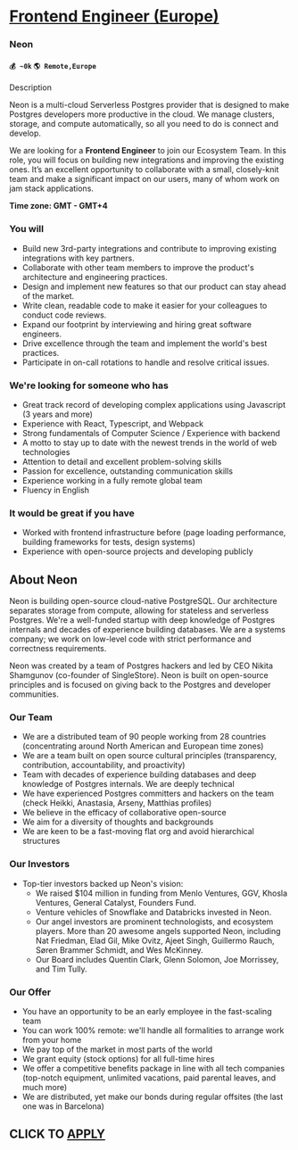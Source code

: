 # [Frontend Engineer (Europe)](https://www.remotewlb.com/apply/frontend-engineer-europe)  
### Neon  
#### `💰 ~0k` `🌎 Remote,Europe`  

Description

Neon is a multi-cloud Serverless Postgres provider that is designed to make Postgres developers more productive in the cloud. We manage clusters, storage, and compute automatically, so all you need to do is connect and develop.

We are looking for a **Frontend Engineer** to join our Ecosystem Team. In this role, you will focus on building new integrations and improving the existing ones. It’s an excellent opportunity to collaborate with a small, closely-knit team and make a significant impact on our users, many of whom work on jam stack applications.

**Time zone: GMT - GMT+4**

### You will

  * Build new 3rd-party integrations and contribute to improving existing integrations with key partners.
  * Collaborate with other team members to improve the product's architecture and engineering practices.
  * Design and implement new features so that our product can stay ahead of the market.
  * Write clean, readable code to make it easier for your colleagues to conduct code reviews.
  * Expand our footprint by interviewing and hiring great software engineers.
  * Drive excellence through the team and implement the world's best practices.
  * Participate in on-call rotations to handle and resolve critical issues.

### We're looking for someone who has

  * Great track record of developing complex applications using Javascript (3 years and more)
  * Experience with React, Typescript, and Webpack
  * Strong fundamentals of Computer Science / Experience with backend
  * A motto to stay up to date with the newest trends in the world of web technologies
  * Attention to detail and excellent problem-solving skills
  * Passion for excellence, outstanding communication skills
  * Experience working in a fully remote global team
  * Fluency in English

### It would be great if you have

  * Worked with frontend infrastructure before (page loading performance, building frameworks for tests, design systems)
  * Experience with open-source projects and developing publicly

## **About Neon**

Neon is building open-source cloud-native PostgreSQL. Our architecture separates storage from compute, allowing for stateless and serverless Postgres. We're a well-funded startup with deep knowledge of Postgres internals and decades of experience building databases. We are a systems company; we work on low-level code with strict performance and correctness requirements.

Neon was created by a team of Postgres hackers and led by CEO Nikita Shamgunov (co-founder of SingleStore). Neon is built on open-source principles and is focused on giving back to the Postgres and developer communities.

### **Our Team**

  * We are a distributed team of 90 people working from 28 countries (concentrating around North American and European time zones)
  * We are a team built on open source cultural principles (transparency, contribution, accountability, and proactivity)
  * Team with decades of experience building databases and deep knowledge of Postgres internals. We are deeply technical
  * We have experienced Postgres committers and hackers on the team (check Heikki, Anastasia, Arseny, Matthias profiles)
  * We believe in the efficacy of collaborative open-source
  * We aim for a diversity of thoughts and backgrounds
  * We are keen to be a fast-moving flat org and avoid hierarchical structures

### **Our Investors**

  * Top-tier investors backed up Neon's vision: 
    * We raised $104 million in funding from Menlo Ventures, GGV, Khosla Ventures, General Catalyst, Founders Fund. 
    * Venture vehicles of Snowflake and Databricks invested in Neon.
    * Our angel investors are prominent technologists, and ecosystem players. More than 20 awesome angels supported Neon, including Nat Friedman, Elad Gil, Mike Ovitz, Ajeet Singh, Guillermo Rauch, Søren Brammer Schmidt, and Wes McKinney.
    * Our Board includes Quentin Clark, Glenn Solomon, Joe Morrissey, and Tim Tully. 

### **Our Offer**

  * You have an opportunity to be an early employee in the fast-scaling team
  * You can work 100% remote: we'll handle all formalities to arrange work from your home
  * We pay top of the market in most parts of the world
  * We grant equity (stock options) for all full-time hires
  * We offer a competitive benefits package in line with all tech companies (top-notch equipment, unlimited vacations, paid parental leaves, and much more)
  * We are distributed, yet make our bonds during regular offsites (the last one was in Barcelona)

  
## CLICK TO [APPLY](https://www.remotewlb.com/apply/frontend-engineer-europe)

